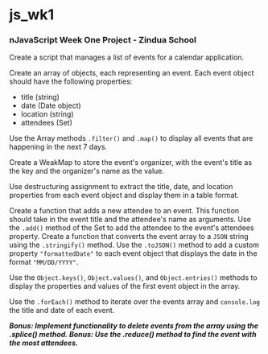 # js_wk1

### nJavaScript Week One Project - Zindua School

Create a script that manages a list of events for a calendar application.

Create an array of objects, each representing an event. Each event object should have the following properties:
- title (string)
- date (Date object)
- location (string)
- attendees (Set)

Use the Array methods `.filter()` and `.map()` to display all events that are happening in the next 7 days.

Create a WeakMap to store the event's organizer, with the event's title as the key and the organizer's name as the value.

Use destructuring assignment to extract the title, date, and location properties from each event object and display them in a table format.

Create a function that adds a new attendee to an event. This function should take in the event title and the attendee's name as arguments. Use the `.add()` method of the Set to add the attendee to the event's attendees property.
Create a function that converts the event array to a `JSON` string using the `.stringify()` method. Use the `.toJSON()` method to add a custom property `"formattedDate"` to each event object that displays the date in the format `"MM/DD/YYYY"`.

Use the `Object.keys()`, `Object.values()`, and `Object.entries()` methods to display the properties and values of the first event object in the array.

Use the `.forEach()` method to iterate over the events array and `console.log` the title and date of each event.

***Bonus: Implement functionality to delete events from the array using the .splice() method.
Bonus: Use the .reduce() method to find the event with the most attendees.***
